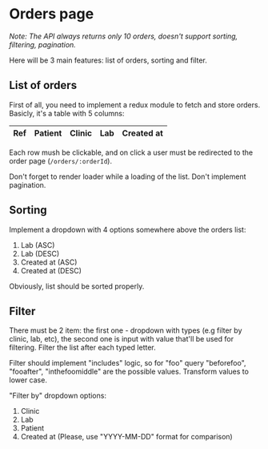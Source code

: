 # Orders page

*Note: The API always returns only 10 orders, doesn't support sorting, filtering, pagination.*

Here will be 3 main features: list of orders, sorting and filter.

## List of orders

First of all, you need to implement a redux module to fetch and store orders.
Basicly, it's a table with 5 columns:

Ref | Patient | Clinic | Lab | Created at
--- | ------- | ------ | --- | ----------

Each row mush be clickable, and on click a user must be redirected to the order page (`/orders/:orderId`).

Don't forget to render loader while a loading of the list. Don't implement pagination.

## Sorting

Implement a dropdown with 4 options somewhere above the orders list:

1. Lab (ASC)
2. Lab (DESC)
3. Created at (ASC)
4. Created at (DESC)

Obviously, list should be sorted properly.

## Filter

There must be 2 item: the first one - dropdown with types (e.g filter by clinic, lab, etc), the second one is input with value that'll be used for filtering. Filter the list after each typed letter.

Filter should implement "includes" logic, so for "foo" query "beforefoo", "fooafter", "inthefoomiddle" are the possible values. Transform values to lower case.

"Filter by" dropdown options:
1. Clinic 
2. Lab
3. Patient
4. Created at (Please, use "YYYY-MM-DD" format for comparison)
